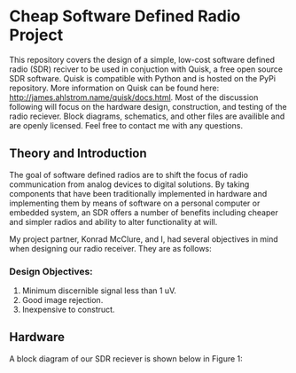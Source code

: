 # Cheap Software Defined Radio Project

This repository covers the design of a simple, low-cost software defined radio (SDR) reciver to be used in conjuction with Quisk, a free open source SDR software. Quisk is compatible with Python and is hosted on the PyPi repository. More information on Quisk can be found here: http://james.ahlstrom.name/quisk/docs.html. Most of the discussion following will focus on the hardware design, construction, and testing of the radio reciever. Block diagrams, schematics, and other files are availible and are openly licensed. Feel free to contact me with any questions.

## Theory and Introduction

The goal of software defined radios are to shift the focus of radio communication from analog devices to digital solutions. By taking components that have been traditionally implemented in hardware and implementing them by means of software on a personal computer or embedded system, an SDR offers a number of benefits including cheaper and simpler radios and ability to alter functionality at will. 

My project partner, Konrad McClure, and I, had several objectives in mind when designing our radio receiver. They are as follows:

### Design Objectives:
1. Minimum discernible signal less than 1 uV.
2. Good image rejection.
3. Inexpensive to construct.

## Hardware
A block diagram of our SDR reciever is shown below in Figure 1:

